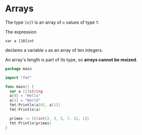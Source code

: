 # Arrays

The type `[n]T` is an array of `n` values of type `T`.

The expression

`var a [10]int`

declares a variable `a` as an array of ten integers.

An array's length is part of its type, so __arrays cannot be resized__.

```go
package main

import "fmt"

func main() {
  var a [2]string
  a[0] = "Hello"
  a[1] = "World"
  fmt.Println(a[0], a[1])
  fmt.Println(a)

  primes := [6]int{2, 3, 5, 7, 11, 13}
  fmt.Println(primes)
}
```

